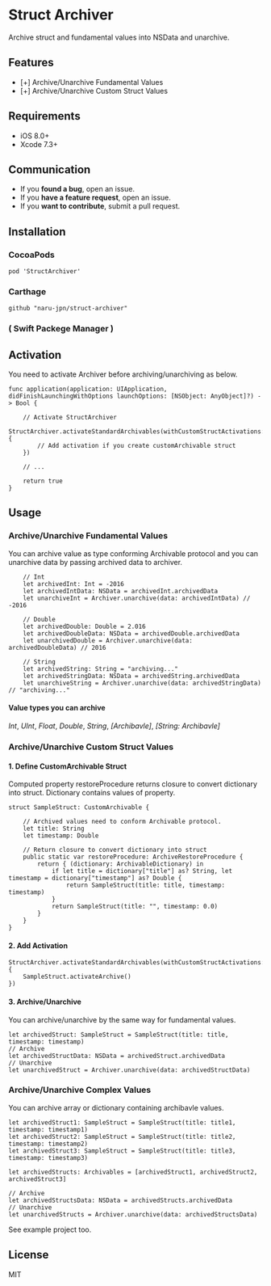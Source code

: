 # Struct Archiver

Archive struct and fundamental values into NSData and unarchive.

## Features

+ [+] Archive/Unarchive Fundamental Values 
+ [+] Archive/Unarchive Custom Struct Values 

## Requirements
- iOS 8.0+
- Xcode 7.3+

## Communication
- If you __found a bug__, open an issue.
- If you __have a feature request__, open an issue.
- If you __want to contribute__, submit a pull request.

## Installation

### CocoaPods
```
pod 'StructArchiver'
```

### Carthage
```
github "naru-jpn/struct-archiver"
```

### ( Swift Packege Manager )


## Activation
You need to activate Archiver before archiving/unarchiving as below.

```
func application(application: UIApplication, didFinishLaunchingWithOptions launchOptions: [NSObject: AnyObject]?) -> Bool {

	// Activate StructArchiver
	StructArchiver.activateStandardArchivables(withCustomStructActivations: {
		// Add activation if you create customArchivable struct 
	})
        
	// ...
        
	return true
}
```

## Usage

### Archive/Unarchive Fundamental Values
You can archive value as type conforming Archivable protocol and you can unarchive data by passing archived data to archiver.

```
	// Int
	let archivedInt: Int = -2016
	let archivedIntData: NSData = archivedInt.archivedData
	let unarchiveInt = Archiver.unarchive(data: archivedIntData) // -2016

	// Double
	let archivedDouble: Double = 2.016
	let archivedDoubleData: NSData = archivedDouble.archivedData
	let unarchivedDouble = Archiver.unarchive(data: archivedDoubleData) // 2016

	// String
	let archivedString: String = "archiving..."
	let archivedStringData: NSData = archivedString.archivedData
	let unarchiveString = Archiver.unarchive(data: archivedStringData) // "archiving..."
```

#### Value types you can archive
_Int_, _UInt_, _Float_, _Double_, _String_, _[Archibavle]_, _[String: Archibavle]_

### Archive/Unarchive Custom Struct Values 

#### 1. Define CustomArchivable Struct
Computed property restoreProcedure returns closure to convert dictionary into struct. Dictionary contains values of property.   

```
struct SampleStruct: CustomArchivable {
    
    // Archived values need to conform Archivable protocol.
    let title: String
    let timestamp: Double
    
    // Return closure to convert dictionary into struct
    public static var restoreProcedure: ArchiveRestoreProcedure {
        return { (dictionary: ArchivableDictionary) in
            if let title = dictionary["title"] as? String, let timestamp = dictionary["timestamp"] as? Double {
                return SampleStruct(title: title, timestamp: timestamp)
            }
            return SampleStruct(title: "", timestamp: 0.0)
        }
    }
}
```

#### 2. Add Activation
```
StructArchiver.activateStandardArchivables(withCustomStructActivations: {
	SampleStruct.activateArchive()
})
```

#### 3. Archive/Unarchive
You can archive/unarchive by the same way for fundamental values.

```
let archivedStruct: SampleStruct = SampleStruct(title: title, timestamp: timestamp)
// Archive
let archivedStructData: NSData = archivedStruct.archivedData
// Unarchive
let unarchivedStruct = Archiver.unarchive(data: archivedStructData)
```

### Archive/Unarchive Complex Values
You can archive array or dictionary containing archibavle values.

```
let archivedStruct1: SampleStruct = SampleStruct(title: title1, timestamp: timestamp1)
let archivedStruct2: SampleStruct = SampleStruct(title: title2, timestamp: timestamp2)
let archivedStruct3: SampleStruct = SampleStruct(title: title3, timestamp: timestamp3)

let archivedStructs: Archivables = [archivedStruct1, archivedStruct2, archivedStruct3]

// Archive
let archivedStructsData: NSData = archivedStructs.archivedData
// Unarchive
let unarchivedStructs = Archiver.unarchive(data: archivedStructsData)
```

See example project too. 

## License
MIT
